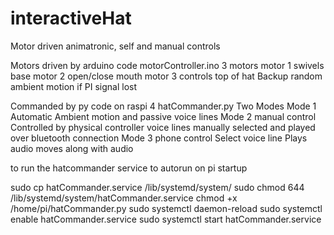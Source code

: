 # interactiveHat
Motor driven animatronic, self and manual controls

Motors driven by arduino code
motorController.ino
  3 motors
    motor 1 swivels base
    motor 2 open/close mouth
    motor 3 controls top of hat
  Backup random ambient motion if PI signal lost
  


Commanded by py code on raspi 4
hatCommander.py
  Two Modes
    Mode 1 Automatic
      Ambient motion and passive voice lines
    Mode 2 manual control
      Controlled by physical controller
      voice lines manually selected and played over bluetooth connection
    Mode 3 phone control
      Select voice line
        Plays audio
        moves along with audio

to run the hatcommander service to autorun on pi startup

sudo cp hatCommander.service /lib/systemd/system/
sudo chmod 644 /lib/systemd/system/hatCommander.service
chmod +x /home/pi/hatCommander.py
sudo systemctl daemon-reload
sudo systemctl enable hatCommander.service
sudo systemctl start hatCommander.service